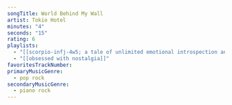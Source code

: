 ```yaml
---
songTitle: World Behind My Wall
artist: Tokio Hotel
minutes: "4"
seconds: "15"
rating: 6
playlists:
  - "[[scorpio-infj-4w5; a tale of unlimited emotional introspection and arcane bullshit]]"
  - "[[obsessed with nostalgia]]"
favoritesTrackNumber:
primaryMusicGenre:
  - pop rock
secondaryMusicGenre:
  - piano rock
---
```

